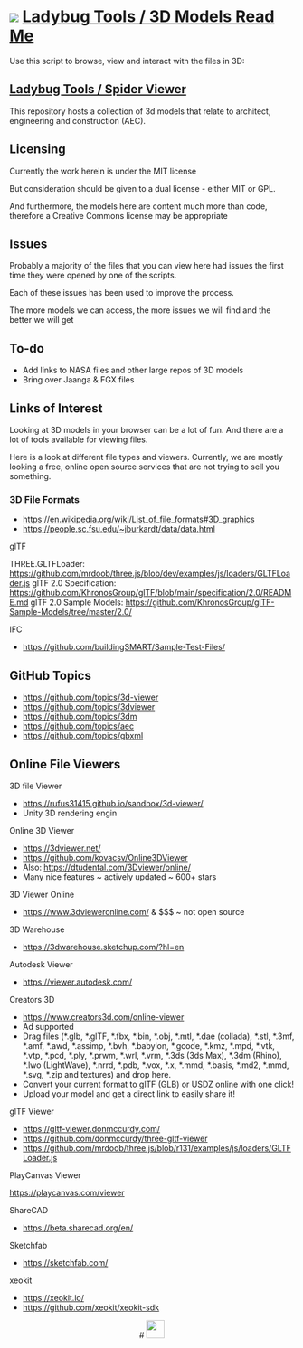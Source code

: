 # [![](https://pushme-pullyou.github.io/tootoo-2021/lib/assets/icons/mark-github.svg )](https://github.com/ladybug-tools/3d-models/ "Source code on GitHub" )  [Ladybug Tools / 3D Models Read Me]( https://ladybug.tools/3d-models/#README.md)

Use this script to browse, view and interact with the files in 3D:

## [Ladybug Tools / Spider Viewer]( https://www.ladybug.tools/spider-2021/spider-viewer )

This repository hosts a collection of 3d models that relate to architect, engineering and construction (AEC).



## Licensing

Currently the work herein is under the MIT license

But consideration should be given to a dual license - either MIT or GPL.

And furthermore, the models here are content much more than code, therefore a Creative Commons license may be appropriate

## Issues

Probably a majority of the files that you can view here had issues the first time they were opened by one of the scripts.

Each of these issues has been used to improve the process.

The more models we can access, the more issues we will find and the better we will get


## To-do

* Add links to NASA files and other large repos of 3D models
* Bring over Jaanga & FGX files



## Links of Interest

Looking at 3D models in your browser can be a lot of fun. And there are a lot of tools available for viewing files.

Here is a look at different file types and viewers. Currently, we are mostly looking a free, online open source services that are not trying to sell you something.


### 3D File Formats

* https://en.wikipedia.org/wiki/List_of_file_formats#3D_graphics
* https://people.sc.fsu.edu/~jburkardt/data/data.html

glTF

THREE.GLTFLoader: https://github.com/mrdoob/three.js/blob/dev/examples/js/loaders/GLTFLoader.js
glTF 2.0 Specification: https://github.com/KhronosGroup/glTF/blob/main/specification/2.0/README.md
glTF 2.0 Sample Models: https://github.com/KhronosGroup/glTF-Sample-Models/tree/master/2.0/

IFC
* https://github.com/buildingSMART/Sample-Test-Files/


## GitHub Topics

* https://github.com/topics/3d-viewer
* https://github.com/topics/3dviewer
* https://github.com/topics/3dm
* https://github.com/topics/aec
* https://github.com/topics/gbxml


## Online File Viewers

3D file Viewer

* https://rufus31415.github.io/sandbox/3d-viewer/
* Unity 3D rendering engin


Online 3D Viewer

* https://3dviewer.net/
* https://github.com/kovacsv/Online3DViewer
* Also: https://dtudental.com/3Dviewer/online/
* Many nice features ~ actively updated ~ 600+ stars

3D Viewer Online

* https://www.3dvieweronline.com/
& $$$ ~ not open source

3D Warehouse

* https://3dwarehouse.sketchup.com/?hl=en


Autodesk Viewer

* https://viewer.autodesk.com/


Creators 3D

* https://www.creators3d.com/online-viewer
* Ad supported
* Drag files (*.glb, *.glTF, *.fbx, *.bin, *.obj, *.mtl, *.dae (collada), *.stl, *.3mf, *.amf, *.awd, *.assimp, *.bvh, *.babylon, *.gcode, *.kmz, *.mpd, *.vtk, *.vtp, *.pcd, *.ply, *.prwm, *.wrl, *.vrm, *.3ds (3ds Max), *.3dm (Rhino), *.lwo (LightWave), *.nrrd, *.pdb, *.vox, *.x, *.mmd, *.basis, *.md2, *.mmd, *.svg, *.zip and textures) and drop here.
* Convert your current format to glTF (GLB) or USDZ online with one click!
* Upload your model and get a direct link to easily share it!


glTF Viewer

* https://gltf-viewer.donmccurdy.com/
* https://github.com/donmccurdy/three-gltf-viewer
* https://github.com/mrdoob/three.js/blob/r131/examples/js/loaders/GLTFLoader.js

PlayCanvas Viewer

https://playcanvas.com/viewer

ShareCAD

* https://beta.sharecad.org/en/

Sketchfab

* https://sketchfab.com/



xeokit

* https://xeokit.io/
* https://github.com/xeokit/xeokit-sdk

<center title="dingbat" >
# <a href=javascript:window.scrollTo(0,0); style=text-decoration:none; ><img src="https://ladybug.tools/assets/svg/ladybug.svg" width=32 ></a>
</center>
